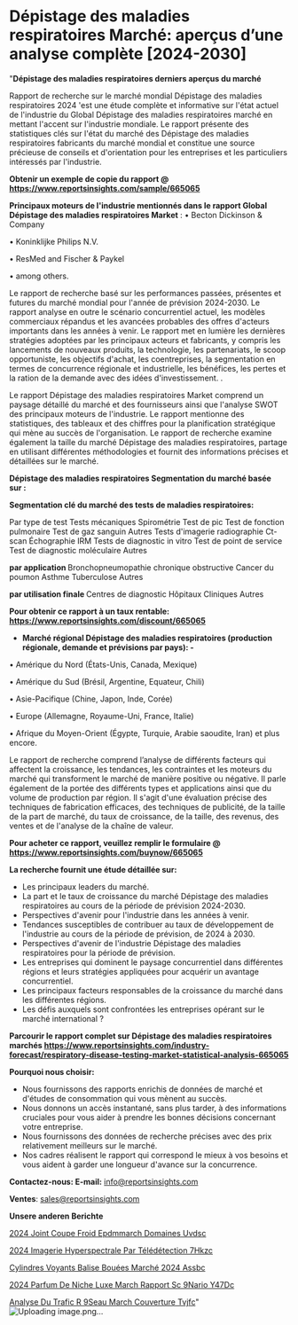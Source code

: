 # Dépistage des maladies respiratoires Marché: aperçus d’une analyse complète [2024-2030]

"<strong>Dépistage des maladies respiratoires derniers aperçus du marché</strong>

Rapport de recherche sur le marché mondial Dépistage des maladies respiratoires 2024 'est une étude complète et informative sur l'état actuel de l'industrie du Global Dépistage des maladies respiratoires marché en mettant l'accent sur l'industrie mondiale. Le rapport présente des statistiques clés sur l'état du marché des Dépistage des maladies respiratoires fabricants du marché mondial et constitue une source précieuse de conseils et d'orientation pour les entreprises et les particuliers intéressés par l'industrie.

<strong>Obtenir un exemple de copie du rapport @ <a href=https://www.reportsinsights.com/sample/665065>https://www.reportsinsights.com/sample/665065</a></strong>

<strong>Principaux moteurs de l'industrie mentionnés dans le rapport Global Dépistage des maladies respiratoires Market</strong> :
• Becton Dickinson & Company

• Koninklijke Philips N.V.

• ResMed and Fischer & Paykel

• among others.

Le rapport de recherche basé sur les performances passées, présentes et futures du marché mondial pour l'année de prévision 2024-2030. Le rapport analyse en outre le scénario concurrentiel actuel, les modèles commerciaux répandus et les avancées probables des offres d'acteurs importants dans les années à venir. Le rapport met en lumière les dernières stratégies adoptées par les principaux acteurs et fabricants, y compris les lancements de nouveaux produits, la technologie, les partenariats, le scoop opportuniste, les objectifs d'achat, les coentreprises, la segmentation en termes de concurrence régionale et industrielle, les bénéfices, les pertes et la ration de la demande avec des idées d'investissement. .

Le rapport Dépistage des maladies respiratoires Market comprend un paysage détaillé du marché et des fournisseurs ainsi que l'analyse SWOT des principaux moteurs de l'industrie. Le rapport mentionne des statistiques, des tableaux et des chiffres pour la planification stratégique qui mène au succès de l'organisation. Le rapport de recherche examine également la taille du marché Dépistage des maladies respiratoires, partage en utilisant différentes méthodologies et fournit des informations précises et détaillées sur le marché.

<strong>Dépistage des maladies respiratoires Segmentation du marché basée sur :</strong>

<strong> Segmentation clé du marché des tests de maladies respiratoires: </strong>

Par type de test
Tests mécaniques
Spirométrie
Test de pic
Test de fonction pulmonaire
Test de gaz sanguin
Autres
Tests d'imagerie
radiographie
Ct-scan
Échographie
IRM
Tests de diagnostic in vitro
Test de point de service
Test de diagnostic moléculaire
Autres

<strong> par application </strong>
Bronchopneumopathie chronique obstructive
Cancer du poumon
Asthme
Tuberculose
Autres

<strong> par utilisation finale </strong>
Centres de diagnostic
Hôpitaux
Cliniques
Autres

<strong>Pour obtenir ce rapport à un taux rentable: <a href=https://www.reportsinsights.com/discount/665065>https://www.reportsinsights.com/discount/665065</a></strong>
<ul>
  <li><strong>Marché régional Dépistage des maladies respiratoires (production régionale, demande et prévisions par pays): -</strong></li>
</ul>
• Amérique du Nord (États-Unis, Canada, Mexique)

• Amérique du Sud (Brésil, Argentine, Equateur, Chili)

• Asie-Pacifique (Chine, Japon, Inde, Corée)

• Europe (Allemagne, Royaume-Uni, France, Italie)

• Afrique du Moyen-Orient (Égypte, Turquie, Arabie saoudite, Iran) et plus encore.

Le rapport de recherche comprend l’analyse de différents facteurs qui affectent la croissance, les tendances, les contraintes et les moteurs du marché qui transforment le marché de manière positive ou négative. Il parle également de la portée des différents types et applications ainsi que du volume de production par région. Il s'agit d'une évaluation précise des techniques de fabrication efficaces, des techniques de publicité, de la taille de la part de marché, du taux de croissance, de la taille, des revenus, des ventes et de l'analyse de la chaîne de valeur.

<strong>Pour acheter ce rapport, veuillez remplir le formulaire @   <a href=https://www.reportsinsights.com/buynow/665065>https://www.reportsinsights.com/buynow/665065</a></strong>

<strong>La recherche fournit une étude détaillée sur:</strong>
<ul>
  <li>Les principaux leaders du marché.</li>
  <li>La part et le taux de croissance du marché Dépistage des maladies respiratoires au cours de la période de prévision 2024-2030.</li>
  <li>Perspectives d'avenir pour l'industrie dans les années à venir.</li>
  <li>Tendances susceptibles de contribuer au taux de développement de l'industrie au cours de la période de prévision, de 2024 à 2030.</li>
  <li>Perspectives d'avenir de l'industrie Dépistage des maladies respiratoires pour la période de prévision.</li>
  <li>Les entreprises qui dominent le paysage concurrentiel dans différentes régions et leurs stratégies appliquées pour acquérir un avantage concurrentiel.</li>
  <li>Les principaux facteurs responsables de la croissance du marché dans les différentes régions.</li>
  <li>Les défis auxquels sont confrontées les entreprises opérant sur le marché international ?</li>
</ul>

<strong>Parcourir le rapport complet sur Dépistage des maladies respiratoires marchés <a href=https://www.reportsinsights.com/industry-forecast/respiratory-disease-testing-market-statistical-analysis-665065>https://www.reportsinsights.com/industry-forecast/respiratory-disease-testing-market-statistical-analysis-665065</a></strong>

<strong>Pourquoi nous choisir:</strong>
<ul>
  <li>Nous fournissons des rapports enrichis de données de marché et d'études de consommation qui vous mènent au succès.</li>
  <li>Nous donnons un accès instantané, sans plus tarder, à des informations cruciales pour vous aider à prendre les bonnes décisions concernant votre entreprise.</li>
  <li>Nous fournissons des données de recherche précises avec des prix relativement meilleurs sur le marché.</li>
  <li>Nos cadres réalisent le rapport qui correspond le mieux à vos besoins et vous aident à garder une longueur d'avance sur la concurrence.</li>
</ul>
<strong>Contactez-nous:
</strong><strong>E-mail:</strong> <a href=mailto:info@reportsinsights.com>info@reportsinsights.com</a>

<strong>Ventes</strong>: <a href=mailto:sales@reportsinsights.com>sales@reportsinsights.com</a>

<strong>Unsere anderen Berichte</strong>

<a href=https://www.linkedin.com/pulse/2024-joint-coupe-froid-epdmmarch%C3%A9-domaines-uvdsc/>2024 Joint Coupe Froid Epdmmarch Domaines Uvdsc</a>

<a href=https://www.linkedin.com/pulse/2024-imagerie-hyperspectrale-par-télédétection-7hkzc/>2024 Imagerie Hyperspectrale Par Télédétection 7Hkzc</a>

<a href=https://www.linkedin.com/pulse/cylindres-voyants-balise-bouées-marché-2024-assbc/>Cylindres Voyants Balise Bouées Marché 2024 Assbc</a>

<a href=https://www.linkedin.com/pulse/2024-parfum-de-niche-luxe-march%C3%A9-rapport-sc%C3%A9nario-y47dc/>2024 Parfum De Niche Luxe March Rapport Sc 9Nario Y47Dc</a>

<a href=https://www.linkedin.com/pulse/analyse-du-trafic-r%C3%A9seau-march%C3%A9-couverture-tvjfc/>Analyse Du Trafic R 9Seau March Couverture Tvjfc</a>"
![Uploading image.png…]()
